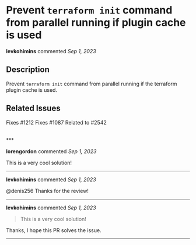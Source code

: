 # Prevent `terraform init` command from parallel running if plugin cache is used

**levkohimins** commented *Sep 1, 2023*

## Description

Prevent `terraform init` command from parallel running if the terraform plugin cache is used.

## Related Issues

Fixes #1212
Fixes #1087 
Related to #2542

<br />
***


**lorengordon** commented *Sep 1, 2023*

This is a very cool solution!

***

**levkohimins** commented *Sep 1, 2023*

@denis256 Thanks for the review!
***

**levkohimins** commented *Sep 1, 2023*

> This is a very cool solution!

Thanks, I hope this PR solves the issue.
***

